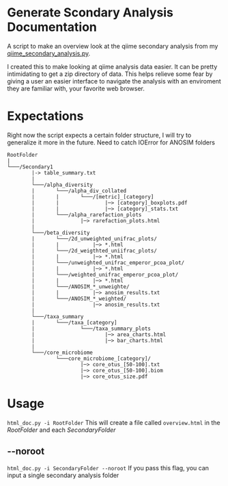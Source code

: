 Generate Scondary Analysis Documentation
========================================

A script to make an overview look at the qiime secondary analysis from my [qiime_secondary_analysis.py](https://github.com/gblanchard4/qiime_secondary_analysis).  
  
I created this to make looking at qiime analysis data easier. It can be pretty intimidating to get a zip directory of data. This helps relieve some fear by giving a user an easier interface to navigate the analysis with an enviroment they are familiar with, your favorite web browser. 



# Expectations  
Right now the script expects a certain folder structure, I will try to generalize it more in the future. Need to catch IOError for ANOSIM folders

```
RootFolder
|
└───/Secondary1
		|->	table_summary.txt
		|
		└───/alpha_diversity
		|		└───/alpha_div_collated
		|		|		└───/[metric]_[category]
		|		|				|─> [category]_boxplots.pdf
		|		|				|─> [category]_stats.txt
		|		└───/alpha_rarefaction_plots
		|				|─> rarefaction_plots.html
		|
		└───/beta_diversity
		|		└───/2d_unweighted_unifrac_plots/
		|		|			|─> *.html
		|		└───/2d_weigthted_uniifrac_plots/
		|		|			|─> *.html
		|		└───/unweighted_unifrac_emperor_pcoa_plot/
		|		|			|─> *.html
		|		└───/weighted_unifrac_emperor_pcoa_plot/
		|		|			|─> *.html
		|		└───/ANOSIM_*_unweighte/
		|		|			|─> anosim_results.txt
		|		└───/ANOSIM_*_weighted/
		|					|─> anosim_results.txt
		|
		└───/taxa_summary
		|		└───/taxa_[category]
		|				└───/taxa_summary_plots
		|						|─> area_charts.html
		|						|─> bar_charts.html
		|
		└───/core_microbiome
				└───core_microbiome_[category]/
						|─> core_otus_[50-100].txt
						|─> core_otus_[50-100].biom
						|─> core_otus_size.pdf

```
# Usage 
`html_doc.py -i RootFolder` 
This will create a file called `overview.html` in the *RootFolder* and each *SecondaryFolder*
## --noroot
`html_doc.py -i SecondaryFolder --noroot` 
If you pass this flag, you can input a single secondary analysis folder
